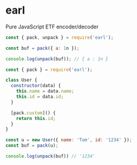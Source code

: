 # earl


Pure JavaScript ETF encoder/decoder

```js
const { pack, unpack } = require('earl');

const buf = pack({ a: 1n });

console.log(unpack(buf)); // { a : 1n }
```

```js
const { pack } = require('earl');

class User {
  constructor(data) {
    this.name = data.name;
    this.id = data.id;
  }

  [pack.custom]() {
    return this.id;
  }
}

const u = new User({ name: 'Tom', id: '1234' });
const buf = pack(u);

console.log(unpack(buf)) // '1234'
```

[erlpack]: https://github.com/discordapp/erlpack
